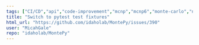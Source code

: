 ```yaml
---
tags: ["CI/CD","api","code-improvement","mcnp","mcnp6","monte-carlo","neutronics","radiation-transport"]
title: "Switch to pytest test fixtures"
html_url: "https://github.com/idaholab/MontePy/issues/390"
user: "MicahGale"
repo: "idaholab/MontePy"
---
```


